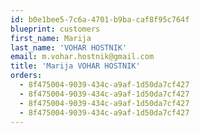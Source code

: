 ```yaml
---
id: b0e1bee5-7c6a-4701-b9ba-caf8f95c764f
blueprint: customers
first_name: Marija
last_name: 'VOHAR HOSTNIK'
email: m.vohar.hostnik@gmail.com
title: 'Marija VOHAR HOSTNIK'
orders:
  - 8f475004-9039-434c-a9af-1d50da7cf427
  - 8f475004-9039-434c-a9af-1d50da7cf427
  - 8f475004-9039-434c-a9af-1d50da7cf427
  - 8f475004-9039-434c-a9af-1d50da7cf427
---
```

